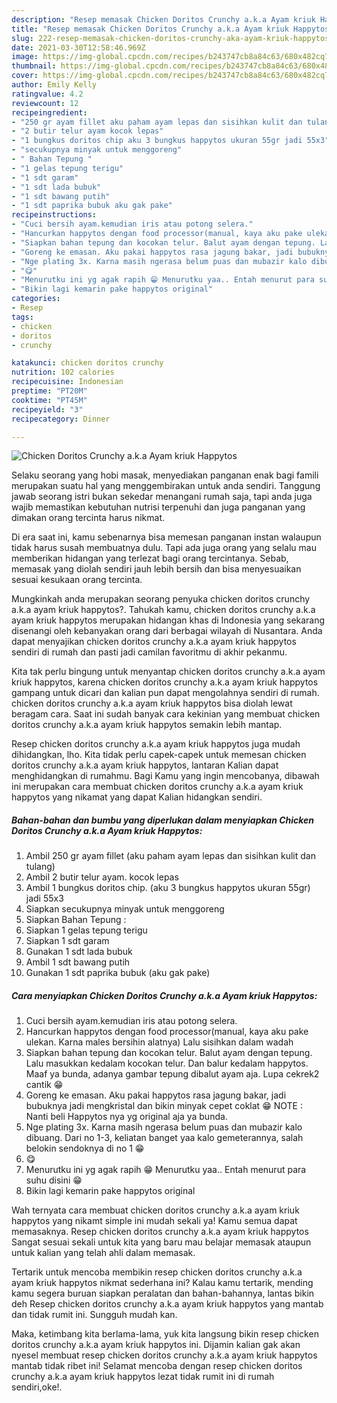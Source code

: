 ```yaml
---
description: "Resep memasak Chicken Doritos Crunchy a.k.a Ayam kriuk Happytos yang enak Untuk Jualan"
title: "Resep memasak Chicken Doritos Crunchy a.k.a Ayam kriuk Happytos yang enak Untuk Jualan"
slug: 222-resep-memasak-chicken-doritos-crunchy-aka-ayam-kriuk-happytos-yang-enak-untuk-jualan
date: 2021-03-30T12:58:46.969Z
image: https://img-global.cpcdn.com/recipes/b243747cb8a84c63/680x482cq70/chicken-doritos-crunchy-aka-ayam-kriuk-happytos-foto-resep-utama.jpg
thumbnail: https://img-global.cpcdn.com/recipes/b243747cb8a84c63/680x482cq70/chicken-doritos-crunchy-aka-ayam-kriuk-happytos-foto-resep-utama.jpg
cover: https://img-global.cpcdn.com/recipes/b243747cb8a84c63/680x482cq70/chicken-doritos-crunchy-aka-ayam-kriuk-happytos-foto-resep-utama.jpg
author: Emily Kelly
ratingvalue: 4.2
reviewcount: 12
recipeingredient:
- "250 gr ayam fillet aku paham ayam lepas dan sisihkan kulit dan tulang"
- "2 butir telur ayam kocok lepas"
- "1 bungkus doritos chip aku 3 bungkus happytos ukuran 55gr jadi 55x3"
- "secukupnya minyak untuk menggoreng"
- " Bahan Tepung "
- "1 gelas tepung terigu"
- "1 sdt garam"
- "1 sdt lada bubuk"
- "1 sdt bawang putih"
- "1 sdt paprika bubuk aku gak pake"
recipeinstructions:
- "Cuci bersih ayam.kemudian iris atau potong selera."
- "Hancurkan happytos dengan food processor(manual, kaya aku pake ulekan. Karna males bersihin alatnya) Lalu sisihkan dalam wadah"
- "Siapkan bahan tepung dan kocokan telur. Balut ayam dengan tepung. Lalu masukkan kedalam kocokan telur. Dan balur kedalam happytos. Maaf ya bunda, adanya gambar tepung dibalut ayam aja. Lupa cekrek2 cantik 😁"
- "Goreng ke emasan. Aku pakai happytos rasa jagung bakar, jadi bubuknya jadi mengkristal dan bikin minyak cepet coklat 😁 NOTE : Nanti beli Happytos nya yg original aja ya bunda."
- "Nge plating 3x. Karna masih ngerasa belum puas dan mubazir kalo dibuang. Dari no 1-3, keliatan banget yaa kalo gemeterannya, salah belokin sendoknya di no 1 😁"
- "😋"
- "Menurutku ini yg agak rapih 😁 Menurutku yaa.. Entah menurut para suhu disini 😁"
- "Bikin lagi kemarin pake happytos original"
categories:
- Resep
tags:
- chicken
- doritos
- crunchy

katakunci: chicken doritos crunchy 
nutrition: 102 calories
recipecuisine: Indonesian
preptime: "PT20M"
cooktime: "PT45M"
recipeyield: "3"
recipecategory: Dinner

---
```



![Chicken Doritos Crunchy a.k.a Ayam kriuk Happytos](https://img-global.cpcdn.com/recipes/b243747cb8a84c63/680x482cq70/chicken-doritos-crunchy-aka-ayam-kriuk-happytos-foto-resep-utama.jpg)

Selaku seorang yang hobi masak, menyediakan panganan enak bagi famili merupakan suatu hal yang menggembirakan untuk anda sendiri. Tanggung jawab seorang istri bukan sekedar menangani rumah saja, tapi anda juga wajib memastikan kebutuhan nutrisi terpenuhi dan juga panganan yang dimakan orang tercinta harus nikmat.

Di era  saat ini, kamu sebenarnya bisa memesan panganan instan walaupun tidak harus susah membuatnya dulu. Tapi ada juga orang yang selalu mau memberikan hidangan yang terlezat bagi orang tercintanya. Sebab, memasak yang diolah sendiri jauh lebih bersih dan bisa menyesuaikan sesuai kesukaan orang tercinta. 



Mungkinkah anda merupakan seorang penyuka chicken doritos crunchy a.k.a ayam kriuk happytos?. Tahukah kamu, chicken doritos crunchy a.k.a ayam kriuk happytos merupakan hidangan khas di Indonesia yang sekarang disenangi oleh kebanyakan orang dari berbagai wilayah di Nusantara. Anda dapat menyajikan chicken doritos crunchy a.k.a ayam kriuk happytos sendiri di rumah dan pasti jadi camilan favoritmu di akhir pekanmu.

Kita tak perlu bingung untuk menyantap chicken doritos crunchy a.k.a ayam kriuk happytos, karena chicken doritos crunchy a.k.a ayam kriuk happytos gampang untuk dicari dan kalian pun dapat mengolahnya sendiri di rumah. chicken doritos crunchy a.k.a ayam kriuk happytos bisa diolah lewat beragam cara. Saat ini sudah banyak cara kekinian yang membuat chicken doritos crunchy a.k.a ayam kriuk happytos semakin lebih mantap.

Resep chicken doritos crunchy a.k.a ayam kriuk happytos juga mudah dihidangkan, lho. Kita tidak perlu capek-capek untuk memesan chicken doritos crunchy a.k.a ayam kriuk happytos, lantaran Kalian dapat menghidangkan di rumahmu. Bagi Kamu yang ingin mencobanya, dibawah ini merupakan cara membuat chicken doritos crunchy a.k.a ayam kriuk happytos yang nikamat yang dapat Kalian hidangkan sendiri.

<!--inarticleads1-->

##### Bahan-bahan dan bumbu yang diperlukan dalam menyiapkan Chicken Doritos Crunchy a.k.a Ayam kriuk Happytos:

1. Ambil 250 gr ayam fillet (aku paham ayam lepas dan sisihkan kulit dan tulang)
1. Ambil 2 butir telur ayam. kocok lepas
1. Ambil 1 bungkus doritos chip. (aku 3 bungkus happytos ukuran 55gr) jadi 55x3
1. Siapkan secukupnya minyak untuk menggoreng
1. Siapkan  Bahan Tepung :
1. Siapkan 1 gelas tepung terigu
1. Siapkan 1 sdt garam
1. Gunakan 1 sdt lada bubuk
1. Ambil 1 sdt bawang putih
1. Gunakan 1 sdt paprika bubuk (aku gak pake)




<!--inarticleads2-->

##### Cara menyiapkan Chicken Doritos Crunchy a.k.a Ayam kriuk Happytos:

1. Cuci bersih ayam.kemudian iris atau potong selera.
1. Hancurkan happytos dengan food processor(manual, kaya aku pake ulekan. Karna males bersihin alatnya) Lalu sisihkan dalam wadah
1. Siapkan bahan tepung dan kocokan telur. Balut ayam dengan tepung. Lalu masukkan kedalam kocokan telur. Dan balur kedalam happytos. Maaf ya bunda, adanya gambar tepung dibalut ayam aja. Lupa cekrek2 cantik 😁
1. Goreng ke emasan. Aku pakai happytos rasa jagung bakar, jadi bubuknya jadi mengkristal dan bikin minyak cepet coklat 😁 NOTE : Nanti beli Happytos nya yg original aja ya bunda.
1. Nge plating 3x. Karna masih ngerasa belum puas dan mubazir kalo dibuang. Dari no 1-3, keliatan banget yaa kalo gemeterannya, salah belokin sendoknya di no 1 😁
1. 😋
1. Menurutku ini yg agak rapih 😁 Menurutku yaa.. Entah menurut para suhu disini 😁
1. Bikin lagi kemarin pake happytos original




Wah ternyata cara membuat chicken doritos crunchy a.k.a ayam kriuk happytos yang nikamt simple ini mudah sekali ya! Kamu semua dapat memasaknya. Resep chicken doritos crunchy a.k.a ayam kriuk happytos Sangat sesuai sekali untuk kita yang baru mau belajar memasak ataupun untuk kalian yang telah ahli dalam memasak.

Tertarik untuk mencoba membikin resep chicken doritos crunchy a.k.a ayam kriuk happytos nikmat sederhana ini? Kalau kamu tertarik, mending kamu segera buruan siapkan peralatan dan bahan-bahannya, lantas bikin deh Resep chicken doritos crunchy a.k.a ayam kriuk happytos yang mantab dan tidak rumit ini. Sungguh mudah kan. 

Maka, ketimbang kita berlama-lama, yuk kita langsung bikin resep chicken doritos crunchy a.k.a ayam kriuk happytos ini. Dijamin kalian gak akan nyesel membuat resep chicken doritos crunchy a.k.a ayam kriuk happytos mantab tidak ribet ini! Selamat mencoba dengan resep chicken doritos crunchy a.k.a ayam kriuk happytos lezat tidak rumit ini di rumah sendiri,oke!.

